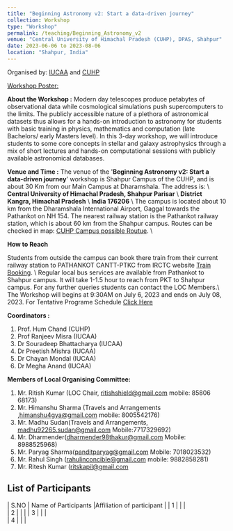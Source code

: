 ```yaml
---
title: "Beginning Astronomy v2: Start a data-driven journey"
collection: Workshop
type: "Workshop"
permalink: /teaching/Beginning_Astronomy_v2
venue: "Central University of Himachal Pradesh (CUHP), DPAS, Shahpur"
date: 2023-06-06 to 2023-08-06
location: "Shahpur, India"
---
```

Organised by: [IUCAA](https://www.iucaa.in/en/) and [CUHP](https://www.cuhimachal.ac.in/index.php/SPMS/department/dept_physics_astronomical)

[Workshop Poster:](https://web.iucaa.in/attachments/events/BA2SDDJ-2023.pdf)

**About the Workshop :** Modern day telescopes produce petabytes of observational data while cosmological simulations push supercomputers to the limits. The publicly accessible nature of a plethora of astronomical datasets thus allows for a hands-on introduction to astronomy for students with basic training in physics, mathematics and computation (late Bachelors/ early Masters level). In this 3-day workshop, we will introduce students to some core concepts in stellar and galaxy astrophysics through a mix of short lectures and hands-on computational sessions with publicly available astronomical databases.

**Venue and Time :**  The venue of the '**Beginning Astronomy v2: Start a data-driven journey**' workshop is Shahpur Campus of the CUHP, and is about 30 Km from our Main Campus at Dharamshala. The address is: \\
                    **Central University of Himachal Pradesh, Shahpur Parisar** \\
                    **District Kangra, Himachal Pradesh** \\
                    **India 176206** \\
 The campus is located about 10 km from the Dharamshala International Airport, Gaggal towards the Pathankot on NH 154. The nearest railway station is the Pathankot railway station, which is about 60 km from the Shahpur campus. Routes can be checked in map: [CUHP Campus possible Routue](https://www.google.com/maps/d/u/0/edit?mid=1xNufatJWEkh58pcnHaqmh9eRrv1IjHg&usp=sharing). \\

 **How to Reach**

 Students from outside the campus can book there train from their current railway station to PATHANKOT CANTT-PTKC from IRCTC website [Train Booking](https://www.irctc.co.in/nget/train-search). \\
 Regular local bus services are available from Pathankot to Shahpur campus. It will take 1-1.5 hour to reach from PKT to Shahpur campus. For any further queries students can contact the LOC Members.\\  
 The Workshop will begins at 9:30AM on July 6, 2023 and ends on July 08, 2023. For Tentative Programe Schedule [Click Here](https://chandrastarclub.github.io/files/program-BA_web.pdf)

**Coordinators :**

1. Prof. Hum Chand (CUHP)
2. Prof Ranjeev Misra (IUCAA)
3. Dr Souradeep Bhattacharya (IUCAA)
4. Dr Preetish Mishra (IUCAA)
5. Dr Chayan Mondal (IUCAA)
6. Dr Megha Anand (IUCAA)

**Members of Local Organising Committee:**

1. Mr. Ritish Kumar (LOC Chair, ritishshield@gmail.com mobile: 85806 68173)
1. Mr. Himanshu Sharma (Travels and Arrangements ,himanshu4gya@gmail.com mobile: 8005542176)
1. Mr. Madhu Sudan(Travels and Arrangements, madhu92265.sudan@gmail.com Mobile:7717329692)
1. Mr. Dharmender(dharmender98thakur@gmail.com Mobile: 8988525968)
1. Mr. Paryag Sharma(panditparyag@gmail.com Mobile: 7018023532)
1. Mr. Rahul Singh (rahulinconcible@gmail.com  mobile: 9882858281)
1. Mr. Ritesh Kumar (ritskapil@gmail.com

## List of Participants

  | S.NO  | Name of Participants  |Affiliation of participant |
  | 1     |           |           |  
  | 2     |           |           |
  | 3     |           |           |  
  | 4     |           |           |  
